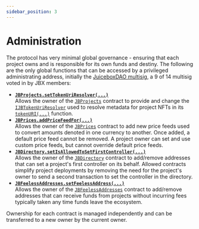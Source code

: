 ```yaml
---
sidebar_position: 3
---
```

# Administration

The protocol has very minimal global governance - ensuring that each project owns and is responsible for its own funds and destiny. The following are the only global functions that can be accessed by a privileged administrating address, initially the [JuiceboxDAO multisig](https://gnosis-safe.io/app/eth:0xAF28bcB48C40dBC86f52D459A6562F658fc94B1e/home), a 9 of 14 multisig voted in by JBX members:

* **[`JBProjects.setTokenUriResolver(...)`](/docs/dev/v5/api/core/JBProjects.md#settokenuriresolver)**<br/>
  Allows the owner of the [`JBProjects`](/docs/dev/v5/api/core/JBProjects.md) contract to provide and change the [`IJBTokenUriResolver`](/docs/dev/v5/api/core/interfaces/IJBTokenUriResolver.md) used to resolve metadata for project NFTs in its [`tokenURI(...)`](/docs/dev/v5/api/core/JBProjects.md#tokenuri) function.
  <br/>
* **[`JBPrices.addPriceFeedFor(...)`](/docs/dev/v5/api/core/JBPrices.md#addpricefeedfor)**<br/>
  Allows the owner of the [`JBPrices`](/docs/dev/v5/api/core/JBPrices.md) contract to add new price feeds used to convert amounts denoted in one currency to another. Once added, a default price feed cannot be removed. A project owner can set and use custom price feeds, but cannot override default price feeds.
  <br/>
* **[`JBDirectory.setIsAllowedToSetFirstController(...)`](/docs/dev/v5/api/core/JBDirectory.md#setisallowedtosetfirstcontroller)**<br/>
  Allows the owner of the [`JBDirectory`](/docs/dev/v5/api/core/JBDirectory.md) contract to add/remove addresses that can set a project's first controller on its behalf. Allowed contracts simplify project deployments by removing the need for the project's owner to send a second transaction to set the controller in the directory.
  <br/>
* **[`JBFeelessAddresses.setFeelessAddress(...)`](/docs/dev/v5/api/core/JBFeelessAddresses.md#setfeelessaddress)**<br/>
  Allows the owner of the [`JBFeelessAddresses`](/docs/dev/v5/api/core/JBFeelessAddresses.md) contract to add/remove addresses that can receive funds from projects without incurring fees typically taken any time funds leave the ecosystem. 

Ownership for each contract is managed independently and can be transferred to a new owner by the current owner.
